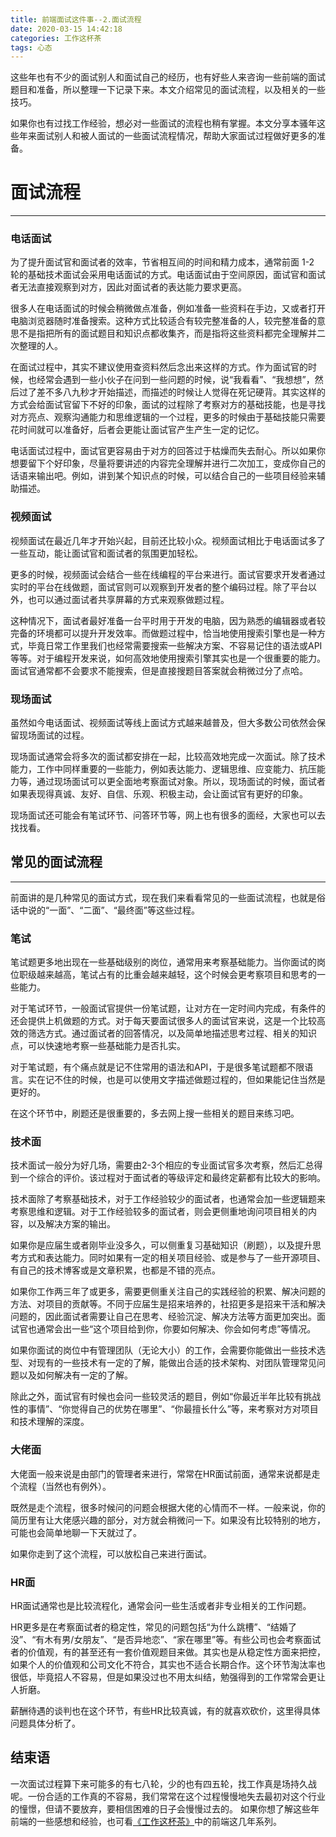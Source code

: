 ```yaml
---
title: 前端面试这件事--2.面试流程
date: 2020-03-15 14:42:18
categories: 工作这杯茶
tags: 心态
---
```

这些年也有不少的面试别人和面试自己的经历，也有好些人来咨询一些前端的面试题目和准备，所以整理一下记录下来。本文介绍常见的面试流程，以及相关的一些技巧。
<!--more-->

如果你也有过找工作经验，想必对一些面试的流程也稍有掌握。本文分享本骚年这些年来面试别人和被人面试的一些面试流程情况，帮助大家面试过程做好更多的准备。

# 面试流程
---
### 电话面试
为了提升面试官和面试者的效率，节省相互间的时间和精力成本，通常前面 1-2 轮的基础技术面试会采用电话面试的方式。电话面试由于空间原因，面试官和面试者无法直接观察到对方，因此对面试者的表达能力要求更高。

很多人在电话面试的时候会稍微做点准备，例如准备一些资料在手边，又或者打开电脑浏览器随时准备搜索。这种方式比较适合有较完整准备的人，较完整准备的意思不是指把所有的面试题目和知识点都收集齐，而是指将这些资料都完全理解并二次整理的人。

在面试过程中，其实不建议使用查资料然后念出来这样的方式。作为面试官的时候，也经常会遇到一些小伙子在问到一些问题的时候，说“我看看”、“我想想”，然后过了差不多八九秒才开始描述，而描述的时候让人觉得在死记硬背。其实这样的方式会给面试官留下不好的印象，面试的过程除了考察对方的基础技能，也是寻找对方亮点、观察沟通能力和思维逻辑的一个过程，更多的时候由于基础技能只需要花时间就可以准备好，后者会更能让面试官产生产生一定的记忆。

电话面试过程中，面试官更容易由于对方的回答过于枯燥而失去耐心。所以如果你想要留下个好印象，尽量将要讲述的内容完全理解并进行二次加工，变成你自己的话语来输出吧。例如，讲到某个知识点的时候，可以结合自己的一些项目经验来辅助描述。

### 视频面试
视频面试在最近几年才开始兴起，目前还比较小众。视频面试相比于电话面试多了一些互动，能让面试官和面试者的氛围更加轻松。

更多的时候，视频面试会结合一些在线编程的平台来进行。面试官要求开发者通过实时的平台在线做题，面试官则可以观察到开发者的整个编码过程。除了平台以外，也可以通过面试者共享屏幕的方式来观察做题过程。

这种情况下，面试者最好准备一台平时用于开发的电脑，因为熟悉的编辑器或者较完备的环境都可以提升开发效率。而做题过程中，恰当地使用搜索引擎也是一种方式，毕竟日常工作里我们也经常需要搜索一些解决方案、不容易记住的语法或API等等。对于编程开发来说，如何高效地使用搜索引擎其实也是一个很重要的能力。面试官通常都不会要求不能搜索，但是直接搜题目答案就会稍微过分了点哈。

### 现场面试
虽然如今电话面试、视频面试等线上面试方式越来越普及，但大多数公司依然会保留现场面试的过程。

现场面试通常会将多次的面试都安排在一起，比较高效地完成一次面试。除了技术能力，工作中同样重要的一些能力，例如表达能力、逻辑思维、应变能力、抗压能力等，通过现场面试可以更全面地考察面试对象。所以，现场面试的时候，面试者如果表现得真诚、友好、自信、乐观、积极主动，会让面试官有更好的印象。

现场面试还可能会有笔试环节、问答环节等，网上也有很多的面经，大家也可以去找找看。

## 常见的面试流程
---
前面讲的是几种常见的面试方式，现在我们来看看常见的一些面试流程，也就是俗话中说的“一面”、“二面”、“最终面”等这些过程。

### 笔试
笔试题更多地出现在一些基础级别的岗位，通常用来考察基础能力。当你面试的岗位职级越来越高，笔试占有的比重会越来越轻，这个时候会更考察项目和思考的一些能力。

对于笔试环节，一般面试官提供一份笔试题，让对方在一定时间内完成，有条件的还会提供上机做题的方式。对于每天要面试很多人的面试官来说，这是一个比较高效的筛选方式。通过面试者的回答情况，以及简单地描述思考过程、相关的知识点，可以快速地考察一些基础能力是否扎实。

对于笔试题，有个痛点就是记不住常用的语法和API，于是很多笔试题都不限语言。实在记不住的时候，也是可以使用文字描述做题过程的，但如果能记住当然是更好的。

在这个环节中，刷题还是很重要的，多去网上搜一些相关的题目来练习吧。

### 技术面
技术面试一般分为好几场，需要由2-3个相应的专业面试官多次考察，然后汇总得到一个综合的评价。该过程对于面试者的等级评定和最终定薪都有比较大的影响。

技术面除了考察基础技术，对于工作经验较少的面试者，也通常会加一些逻辑题来考察思维和逻辑。对于工作经验较多的面试者，则会更侧重地询问项目相关的内容，以及解决方案的输出。

如果你是应届生或者刚毕业没多久，可以侧重复习基础知识（刷题），以及提升思考方式和表达能力。同时如果有一定的相关项目经验、或是参与了一些开源项目、有自己的技术博客或是文章积累，也都是不错的亮点。

如果你工作两三年了或更多，需要更侧重关注自己的实践经验的积累、解决问题的方法、对项目的贡献等。不同于应届生是招来培养的，社招更多是招来干活和解决问题的，因此面试者需要让自己在思考、经验沉淀、解决方法等方面更加突出。面试官也通常会出一些“这个项目给到你，你要如何解决、你会如何考虑”等情况。

如果你面试的岗位中有管理团队（无论大小）的工作，会需要你能做出一些技术选型、对现有的一些技术有一定的了解，能做出合适的技术架构、对团队管理常见问题以及如何解决有一定的了解。

除此之外，面试官有时候也会问一些较灵活的题目，例如“你最近半年比较有挑战性的事情”、“你觉得自己的优势在哪里”、“你最擅长什么”等，来考察对方对项目和技术理解的深度。

### 大佬面
大佬面一般来说是由部门的管理者来进行，常常在HR面试前面，通常来说都是走个流程（当然也有例外）。

既然是走个流程，很多时候问的问题会根据大佬的心情而不一样。一般来说，你的简历里有让大佬感兴趣的部分，对方就会稍微问一下。如果没有比较特别的地方，可能也会简单地聊一下天就过了。

如果你走到了这个流程，可以放松自己来进行面试。

### HR面
HR面试通常也是比较流程化，通常会问一些生活或者非专业相关的工作问题。

HR更多是在考察面试者的稳定性，常见的问题包括“为什么跳槽”、“结婚了没”、“有木有男/女朋友”、“是否异地恋”、“家在哪里”等。有些公司也会考察面试者的价值观，有的甚至还有一套价值观题目来做。其实也是从稳定性方面来把控，如果个人的价值观和公司文化不符合，其实也不适合长期合作。这个环节淘汰率也很低，毕竟招人不容易，但是如果没过也不用太纠结，勉强得到的工作常常会更让人折磨。

薪酬待遇的谈判也在这个环节，有些HR比较真诚，有的就喜欢砍价，这里得具体问题具体分析了。

## 结束语
一次面试过程算下来可能多的有七八轮，少的也有四五轮，找工作真是场持久战呢。一份合适的工作真的不容易，我们常常在这个过程慢慢地失去最初对这个行业的憧憬，但请不要放弃，要相信困难的日子会慢慢过去的。
如果你想了解这些年前端的一些感想和经验，也可看[《工作这杯茶》](https://godbasin.github.io/categories/%E5%B7%A5%E4%BD%9C%E8%BF%99%E6%9D%AF%E8%8C%B6/)中的前端这几年系列。